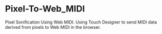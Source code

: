# Pixel-To-Web_MIDI
Pixel Sonification Using Web MIDI. Using Touch Designer to send MIDI data derived from pixels to Web MIDI in the browser.
